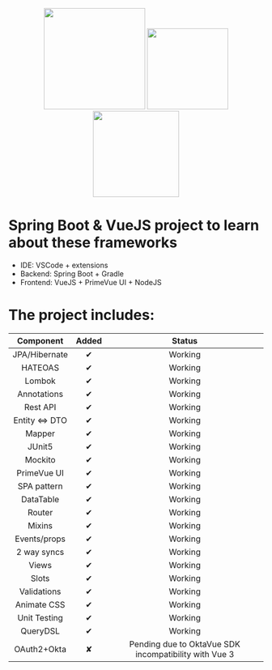 <p align="center">
  <img height="200" src="https://cleventy.com/wp-content/uploads/2020/05/spring-boot.png">
  <img height="160" src="https://upload.wikimedia.org/wikipedia/commons/thumb/9/95/Vue.js_Logo_2.svg/1200px-Vue.js_Logo_2.svg.png">
  <img height="170" src="https://i2.wp.com/www.primefaces.org/wp-content/uploads/2019/12/primevue-logo.png?fit=1000%2C1000&ssl=1&w=640">
<p>
  
# Spring Boot & VueJS project to learn about these frameworks

* IDE: VSCode + extensions
* Backend: Spring Boot + Gradle
* Frontend: VueJS + PrimeVue UI + NodeJS

# The project includes:
| Component      | Added | Status |
|:--------------:|:-----:|:------:|
| JPA/Hibernate  |   &#10004;   | Working |
| HATEOAS        |   &#10004;   | Working |
| Lombok         |   &#10004;   | Working |
| Annotations    |   &#10004;   | Working |
| Rest API       |   &#10004;   | Working |
| Entity <=> DTO |   &#10004;   | Working |
| Mapper         |   &#10004;   | Working |
| JUnit5         |   &#10004;   | Working |
| Mockito        |   &#10004;   | Working |
| PrimeVue UI    |   &#10004;   | Working |
| SPA pattern    |   &#10004;   | Working |
| DataTable      |   &#10004;   | Working |
| Router         |   &#10004;   | Working |
| Mixins         |   &#10004;   | Working |
| Events/props   |   &#10004;   | Working |
| 2 way syncs    |   &#10004;   | Working |
| Views          |   &#10004;   | Working |
| Slots          |   &#10004;   | Working |
| Validations    |   &#10004;   | Working |
| Animate CSS    |   &#10004;   | Working |
| Unit Testing   |   &#10004;   | Working |
| QueryDSL       |   &#10004;   | Working |
| OAuth2+Okta    |   &#10008;   | Pending due to OktaVue SDK incompatibility with Vue 3  |

